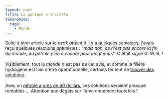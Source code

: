 ```yaml
---
layout: post
title: La panique s'installe
taxonomies: 
  tags: 
    - Monde
---
```

Suite à mon [article sur le <i>peak atteint</i>](@/blog/2005-04-04-Peak-oil-atteint.md) d'il y a quelques semaines, j'avais reçu quelques réactions optimistes : "<i>mais non, ce n'est pas encore la fin du monde, du pétrole y'en a encore pour longtemps</i>". C'était signé G. W. B. !<br />
<br />
Visiblement, tout le monde n'est pas de cet avis, et comme la filière hydrogène est loin d'être opérationnelle, certains tentent de <a href="http://www.futura-sciences.com/news-petrole-tout-prix_6530.php">trouver des solutions</a>.<br />
<br />
Avec un <a href="http://www.reuters.fr/locales/c_newsArticle.jsp?type=businessNews&amp;localeKey=fr_FR&amp;storyID=8853937">pétrole à près de 60 dollars</a>, ces solutions seraient presque rentables ... Attention aux dégâts sur l'environnement toutefois !
